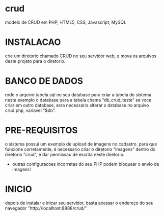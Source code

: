 # crud
modelo de CRUD em PHP, HTML5, CSS, Javascript, MySQL

# INSTALACAO
crie um diretorio chamado CRUD no seu servidor web, e mova os arquivos deste projeto para o diretorio.

# BANCO DE DADOS
rode o arquivo tabela.sql no seu database para criar a tabela do sistema.
neste exemplo o database para a tabela chama "db_crud_teste"
se voce criar em outro database, sera necessario alterar o database no arquivo crud.php, variavel "$db".

# PRE-REQUISITOS
o sistema possui um exemplo de upload de imagens no cadastro.
para que funcione corretamente, é necessario criar o diretorio "imagens" dentro do diretorio "crud", e dar permissao de escrita neste diretorio.

* outras configuracoes incorretas do seu PHP podem bloquear o envio de imagens!

# INICIO
depois de instalar e inicar seu servidor, basta acessar o endereço do seu navegador "http://localhost:8888/crud/"
